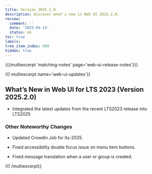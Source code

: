 ```yaml
---
title: Version 2025.2.0
description: Discover what's new in Web UI 2025.2.0.
review:
  comment: ''
  date: '2025-04-14'
  status: ok
toc: true
labels:
tree_item_index: 999
hidden: true
---
```


{{{multiexcerpt 'matching-notes' page='web-ui-release-notes'}}}

{{! multiexcerpt name='web-ui-updates'}}

## What’s New in Web UI for LTS 2023 (Version 2025.2.0)

-  Integrated the latest updates from the recent LTS2023 release into LTS2025

### Other Noteworthy Changes

- Updated Crowdin Job for lts-2025.<br/>

- Fixed accessibility double focus issue on menu item buttons.<br/>

- Fixed message translation when a user or group is created.<br/>

{{! /multiexcerpt}}
